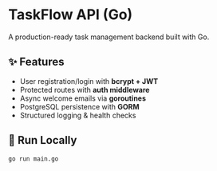 # TaskFlow API (Go)

A production-ready task management backend built with Go.

## ✨ Features

- User registration/login with **bcrypt + JWT**
- Protected routes with **auth middleware**
- Async welcome emails via **goroutines**
- PostgreSQL persistence with **GORM**
- Structured logging & health checks

## 🚀 Run Locally

```bash
go run main.go
```
